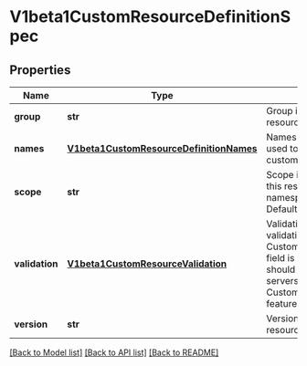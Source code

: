 # V1beta1CustomResourceDefinitionSpec

## Properties
Name | Type | Description | Notes
------------ | ------------- | ------------- | -------------
**group** | **str** | Group is the group this resource belongs in | 
**names** | [**V1beta1CustomResourceDefinitionNames**](V1beta1CustomResourceDefinitionNames.md) | Names are the names used to describe this custom resource | 
**scope** | **str** | Scope indicates whether this resource is cluster or namespace scoped.  Default is namespaced | 
**validation** | [**V1beta1CustomResourceValidation**](V1beta1CustomResourceValidation.md) | Validation describes the validation methods for CustomResources This field is alpha-level and should only be sent to servers that enable the CustomResourceValidation feature. | [optional] 
**version** | **str** | Version is the version this resource belongs in | 

[[Back to Model list]](../README.md#documentation-for-models) [[Back to API list]](../README.md#documentation-for-api-endpoints) [[Back to README]](../README.md)


